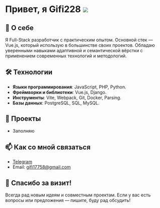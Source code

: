 # Привет, я Gifi228 ![](https://user-images.githubusercontent.com/18350557/176309783-0785949b-9127-417c-8b55-ab5a4333674e.gif)

## 🚀 О себе
Я Full-Stack разработчик с практическим опытом. Основной стек — Vue.js, который использую в большинстве своих проектов. Обладаю уверенными навыками адаптивной и семантической вёрстки с применением современных технологий и методологий.

## 🛠️ Технологии
- **Языки программирования**: JavaScript, PHP, Python.
- **Фреймворки и библиотеки**: Vue.js, Django.
- **Инструменты**: Vite, Webpack, Git, Docker, Parsing.
- **Базы данных**: PostgreSQL, SQL, MySQL. 

## 🌟 Проекты
- Заполняю

## 📫 Как со мной связаться
- [Telegram](https://t.me/sv_cheats)
- Email: [gifi17758@gmail.com](mailto:gifi17758@gmail.com)

## 🎉 Спасибо за визит!
Всегда рад новым идеям и совместным проектам. Если у вас есть вопросы или предложения — пишите, буду рад обсудить!
